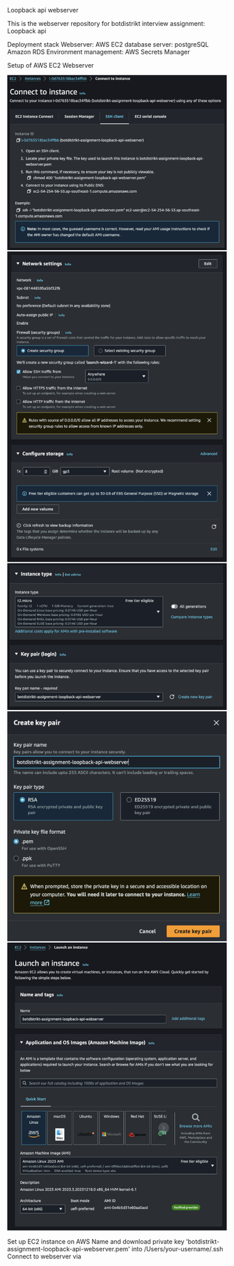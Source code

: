 Loopback api webserver

This is the webserver repository for botdistrikt interview assignment: Loopback api

Deployment stack
Webserver: AWS EC2
database server: postgreSQL Amazon RDS
Environment management: AWS Secrets Manager


Setup of AWS EC2 Webserver

![Example Images](images/1po.png)
![Example Images](images/2po.png)
![Example Images](images/3po.png)
![Example Images](images/4po.png)
![Example Images](images/5po.png)

Set up EC2 instance on AWS
Name and download private key 'botdistrikt-assignment-loopback-api-webserver.pem' into /Users/your-username/.ssh
Connect to webserver via 
